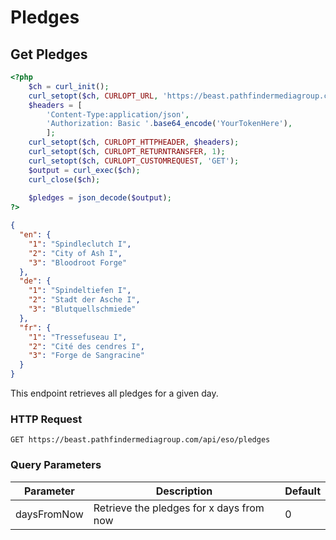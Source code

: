 # Pledges

## Get Pledges

```php
<?php
    $ch = curl_init();
    curl_setopt($ch, CURLOPT_URL, 'https://beast.pathfindermediagroup.com/api/eso/pledges');
    $headers = [
        'Content-Type:application/json',
        'Authorization: Basic '.base64_encode('YourTokenHere'),
        ];
    curl_setopt($ch, CURLOPT_HTTPHEADER, $headers);
    curl_setopt($ch, CURLOPT_RETURNTRANSFER, 1);
    curl_setopt($ch, CURLOPT_CUSTOMREQUEST, 'GET');
    $output = curl_exec($ch);
    curl_close($ch);
    
    $pledges = json_decode($output);
?>
```

```json
{
  "en": {
    "1": "Spindleclutch I",
    "2": "City of Ash I",
    "3": "Bloodroot Forge"
  },
  "de": {
    "1": "Spindeltiefen I",
    "2": "Stadt der Asche I",
    "3": "Blutquellschmiede"
  },
  "fr": {
    "1": "Tressefuseau I",
    "2": "Cité des cendres I",
    "3": "Forge de Sangracine"
  }
}
```

This endpoint retrieves all pledges for a given day.

### HTTP Request

`GET https://beast.pathfindermediagroup.com/api/eso/pledges`

### Query Parameters

Parameter | Description | Default
--------- | ----------- | -----------
daysFromNow | Retrieve the pledges for x days from now | 0